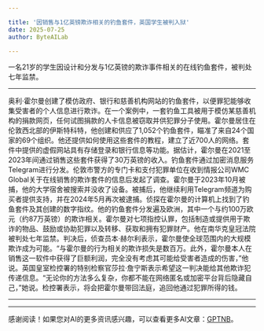 ```yaml
---

title: '因销售与1亿英镑欺诈相关的钓鱼套件，英国学生被判入狱'
date: 2025-07-25
author: ByteAILab

---
```


一名21岁的学生因设计和分发与1亿英镑的欺诈事件相关的在线钓鱼套件，被判处七年监禁。

---
奥利·霍尔曼创建了模仿政府、银行和慈善机构网站的钓鱼套件，以便罪犯能够收集受害者的个人信息进行欺诈。在一个案例中，一套钓鱼工具被用于模仿某慈善机构的捐款网页，任何试图捐款的人卡信息被窃取并供犯罪分子使用。霍尔曼居住在伦敦西北部的伊斯特科特，他创建和供应了1,052个钓鱼套件，瞄准了来自24个国家的69个组织。他还提供如何使用这些套件的教程，建立了近700人的网络。套件中提供的虚假网站具有存储登录和银行信息等功能。据估计，霍尔曼在2021至2023年间通过销售这些套件获得了30万英镑的收入。钓鱼套件通过加密消息服务Telegram进行分发。伦敦市警方的专门卡和支付犯罪单位在收到情报公司WMC Global关于在线销售的欺诈套件的信息后发起了调查。霍尔曼于2023年10月被捕，他的大学宿舍被搜索并没收了设备。被捕后，他继续利用Telegram频道为购买者提供支持，并在2024年5月再次被逮捕。侦探在霍尔曼的计算机上找到了钓鱼套件及其创建的数字指纹。他的钓鱼套件分发遍及欧洲，其中一个与约100万欧元（约87万英镑）的欺诈相关。霍尔曼对七项指控认罪，包括制造或提供用于欺诈的物品、鼓励或协助犯罪以及转移、获取和拥有犯罪财产。他在南华克皇冠法院被判处七年监禁。判决后，侦查员本·赫尔利表示，霍尔曼使全球范围内的大规模欺诈成为可能。“与霍尔曼的行为相关的欺诈损失是数百万。此外，霍尔曼本人在销售这一软件中获得了巨额利润，完全没有考虑其可能给受害者造成的伤害，”他说。英国皇室检控署的特别检察官莎拉·詹宁斯表示希望这一判决能给其他欺诈犯传递信息。“无论你的方法多么复杂，你都不能在网络匿名或加密平台背后隐藏自己，”她说。检控署表示，将会把霍尔曼带回法庭，追回他通过犯罪所得的钱。

---
---
感谢阅读！如果您对AI的更多资讯感兴趣，可以查看更多AI文章：[GPTNB](https://gptnb.com)。